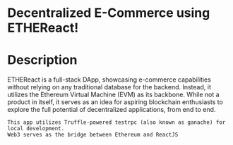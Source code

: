 # Decentralized E-Commerce using ETHEReact!

# Description
ETHEReact is a full-stack DApp, showcasing e-commerce capabilities without relying on any traditional database for the backend. Instead, it utilizes the Ethereum Virtual Machine (EVM) as its backbone. While not a product in itself, it serves as an idea for aspiring blockchain enthusiasts to explore the full potential of decentralized applications, from end to end.

    This app utilizes Truffle-powered testrpc (also known as ganache) for local development.
    Web3 serves as the bridge between Ethereum and ReactJS
